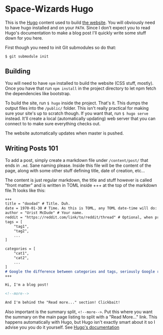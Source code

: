 # Space-Wizards Hugo

This is the [Hugo](https://gohugo.io) content used to build [the website](https://space-wizards.github.io). You will obviously need to have hugo installed and on your `PATH`. Since I don't expect you to read Hugo's documentation to make a blog post I'll quickly write some stuff down for you here.

First though you need to init Git submodules so do that:

```
$ git submodule init
```

## Building

You will need to have `npm` installed to build the website (CSS stuff, mostly). Once you have that run `npm install` in the project directory to let npm fetch the dependencies like bootstrap.

To build the site, run `$ hugo` inside the project. That's it. This dumps the output files into the `/public/` folder. This isn't really practical for making sure your site's up to scratch though. If you want that, run `$ hugo serve` instead. It'll create a local (automatically updating) web server that you can connect to to make sure everything checks out.

The website automatically updates when master is pushed.

## Writing Posts 101

To add a post, simply create a markdown file under `/content/post/` that ends in `.md`. Sane naming please. Inside this file will be the content of the page, along with some other stuff defining title, date of creation, etc...

The content is just regular markdown, the title and stuff however is called "front matter" and is written in TOML inside +++ at the top of the markdown file.Tt looks like this:

```md
+++
title = "doodad" # Title. Duh.
date = 1970-01-30 # Time. As this is TOML, any TOML date-time will do: https://github.com/toml-lang/toml#offset-date-time
author = "Urist McDude" # Your name.
reddit = "https://reddit.com/link/to/reddit/thread" # Optional, when provided with a link it'll show as "Join the discussion on Reddit" below the article.
tags = [
	"tag1",
	"tag2",
	...
]

categories = [
	"cat1",
	"cat2",
	...
]
# Google the difference between categories and tags, seriously Google results give much better results than I can explain here.
+++

Hi, I'm a blog post!

<!--more-->

And I'm behind the "Read more..." section! Clickbait!
```

Also important is the summary split, `<!--more-->`. Put this where you want the summary on the main page listing to split with a "Read More..." link. This happens automatically with Hugo, but Hugo isn't exactly smart about it so I advise you you do it yourself. See [Hugo's documentation](https://gohugo.io/content/summaries/)
